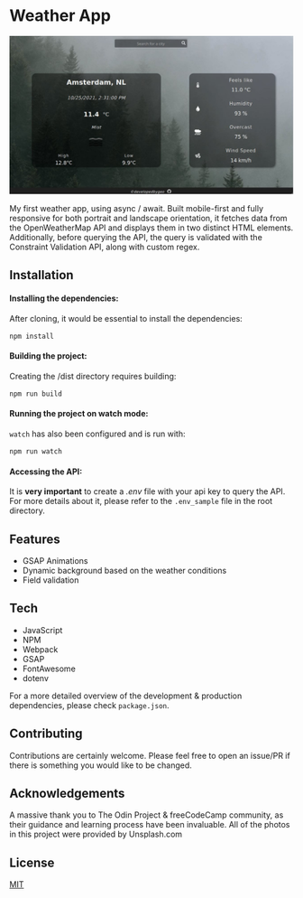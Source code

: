 # Weather App

![image info](./sample.jpg)

My first weather app, using async / await. Built mobile-first and fully responsive for both portrait and landscape orientation, it fetches data from the OpenWeatherMap API and displays them in two distinct HTML elements. Additionally, before querying the API, the query is validated with the Constraint Validation API, along with custom regex.

## Installation

#### Installing the dependencies:

After cloning, it would be essential to install the dependencies:

```
npm install
```

#### Building the project:

Creating the /dist directory requires building:

```
npm run build
```

#### Running the project on watch mode:

`watch` has also been configured and is run with:

```
npm run watch
```

#### Accessing the API:

It is **very important** to create a _.env_ file with your api key to query the API. For more details about it, please refer to the `.env_sample` file in the root directory.

## Features

- GSAP Animations
- Dynamic background based on the weather conditions
- Field validation

## Tech

- JavaScript
- NPM
- Webpack
- GSAP
- FontAwesome
- dotenv

For a more detailed overview of the development & production dependencies, please check `package.json`.

## Contributing

Contributions are certainly welcome. Please feel free to open an issue/PR if there is something you would like to be changed.

## Acknowledgements

A massive thank you to The Odin Project & freeCodeCamp community, as their guidance and learning process have been invaluable. All of the photos in this project were provided by Unsplash.com

## License

[MIT](./LICENSE.md)
